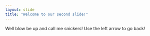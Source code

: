 ```yaml
---
layout: slide
title: "Welcome to our second slide!"
---
```

Well blow be up and call me snickers!
Use the left arrow to go back!

